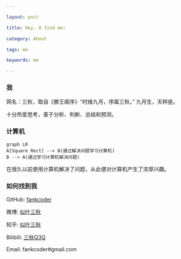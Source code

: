 ```yaml
---

layout: post

title: Hey, U find me!

category: About

tags: me

keywords: me

---
```


### 我

网名：三秋，取自《滕王阁序》“时维九月，序属三秋。” 九月生，天秤座。

十分热爱思考，善于分析、判断、总结和预测。

### 计算机
```mermaid
graph LR
A[Square Rect] --> B(通过解决问题学习计算机)
B --> A(通过学习计算机解决问题)
```

在很久以前使用计算机解决了问题，从此便对计算机产生了浓厚兴趣。

### 如何找到我

GitHub: [fankcoder](https://github.com/fankcoder)

微博: [似叶三秋](https://weibo.com/u/2424646683)

知乎: [似叶三秋](https://www.zhihu.com/people/si-xie-san-qiu/activities)

Bilibili: [三秋Q3Q](https://space.bilibili.com/38307214)

Email: fankcoder#gmail.com

